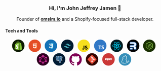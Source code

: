 <!--Name-->

<h3 align="center">
    <strong>Hi, I'm John Jeffrey Jamen 👋</strong>
</h3>

<p align="center">
    Founder of <a href="https://omsim.io"><b>omsim.io</b></a> and a Shopify-focused full-stack developer.
</p>


<!--Tech Stack and Tools-->

#### Tech and Tools

<p align="center">
<img src="assets/shopify.png" alt="Shopify" width="40"/> &nbsp;
<img src="assets/html.png" alt="html" width="40"/> &nbsp;
<img src="assets/css.png" alt="css" width="40"/> &nbsp;
<img src="assets/tailwind-css.png" alt="tailwind" width="40"/> &nbsp;
<img src="assets/javascript.png" alt="JavaScript" width="40"/> &nbsp;
<img src="assets/typescript.png" alt="typescript" width="40"/> &nbsp;
<img src="assets/react-js.png" alt="react" width="40"/> &nbsp;
<img src="assets/remix.png" alt="remix" width="40"/> &nbsp;
<img src="assets/node-js.png" alt="node" width="40"/> &nbsp;
<img src="assets/graphQL.png" alt="graph" width="40"/> &nbsp;
<img src="assets/postgreSQL.png" alt="postgresql" width="40"/> &nbsp;
<img src="assets/github.png" alt="github" width="40"/> &nbsp;
<img src="assets/git.png" alt="git" width="40"/> &nbsp;
<img src="assets/npm.png" alt="npm" width="40"/> &nbsp;
<img src="assets/yarn.png" alt="yarn" width="40"/> &nbsp;
</p>